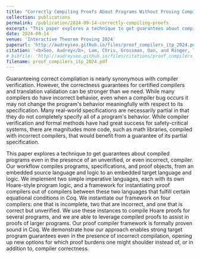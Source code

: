 ```yaml
---
title: "Correctly Compiling Proofs About Programs Without Proving Compilers Correct"
collection: publications
permalink: /publication/2024-09-14-correctly-compiling-proofs
excerpt: "This paper explores a technique to get guarantees about compiled programs even in the presence of an unverified, or even incorrect, compiler. Our workflow compiles programs, specifications, and proof objects, from an embedded source language and logic to an embedded target language and logic. We implement two simple imperative languages, each with its own Hoare-style program logic, and a framework for instantiating proof compilers out of compilers between these two languages that fulfill certain equational conditions in Coq. "
date: 2024-09-14
venue: 'Interactive Theorem Proving 2024'
paperurl: 'http://audreyseo.github.io/files/proof_compilers_itp_2024.pdf'
citation: '<b>Seo, Audrey</b>, Lam, Chris, Grossman, Dan, and Ringer, Talia. (2024). &quot;Correctly Compiling Proofs About Programs Without Proving Compilers Correct.&quot; <i>Interactive Theorem Proving 2024</i>.'
# bibfile: 'http://audreyseo.github.io/files/citations/proof_compilers_itp_2024.txt'
filename: proof_compilers_itp_2024.pdf
---
```



Guaranteeing correct compilation is nearly synonymous with compiler verification.
However, the correctness guarantees for certified compilers and translation validation can be stronger than we need. While many compilers do have incorrect behavior, 
even when a compiler bug
occurs it may not change the program's behavior meaningfully with respect to its specification. Many real-world specifications are necessarily partial in that they do not completely specify all of a program's behavior. While compiler verification and formal methods have had great success for safety-critical systems, there are magnitudes more code, such as math libraries, compiled with incorrect compilers, that would benefit from a guarantee of its partial specification.

This paper explores a technique to get guarantees about compiled programs even in the presence of an unverified, or even incorrect, compiler. Our workflow compiles programs, specifications, and proof objects, from an embedded source language and logic to an embedded target language and logic. We implement two simple imperative languages, each with its own Hoare-style program logic, and a framework for instantiating proof compilers out of compilers between these two languages that fulfill certain equational conditions in Coq. 
We instantiate our framework on four compilers: one that is incomplete, two that are incorrect, and one that is correct but unverified. We use these instances to compile Hoare proofs for several programs, and we are
able to leverage compiled proofs to assist in proofs of larger programs. Our proof compiler framework is formally proven sound in Coq.
We demonstrate how our approach enables strong target program guarantees even in the presence of incorrect compilation,
opening up new options for which proof burdens one might shoulder instead of, or in addition to, compiler correctness.